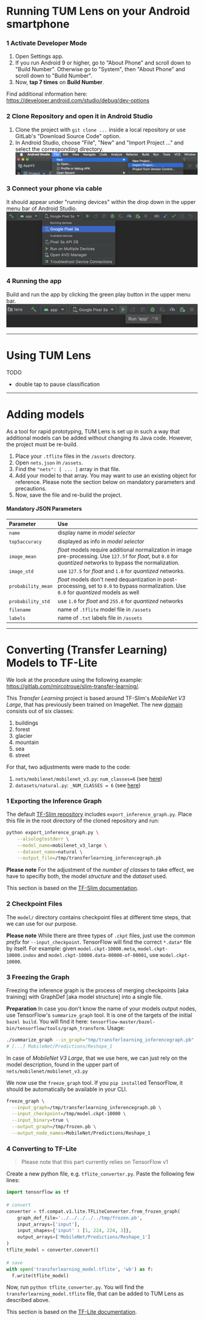 # Running TUM Lens on your Android smartphone

### 1 Activate Developer Mode
1. Open Settings app.
2. If you run Android 9 or higher, go to "About Phone" and scroll down to "Build Number". Otherwise go to "System", then "About Phone" and scroll down to "Build Number".
3. Now, **tap 7 times** on **Build Number**.

Find additional information here: https://developer.android.com/studio/debug/dev-options

### 2 Clone Repository and open it in Android Studio
1. Clone the project with `git clone ...` inside a local repository or use GitLab's "Download Source Code" option.
2. In Android Studio, choose "File", "New" and "Import Project ..." and select the corresponding directory.
![](./img/screenshot1.png)

### 3 Connect your phone via cable
It should appear under "running devices" within the drop down in the upper menu bar of Android Studio.
![](./img/screenshot2.png)


### 4 Running the app
Build and run the app by clicking the green play button in the upper menu bar.
![](./img/screenshot3.png)

---

# Using TUM Lens
TODO
- double tap to pause classification 

---

# Adding models
As a tool for rapid prototyping, TUM Lens is set up in such a way that additional models can be added without changing its Java code. However, the project must be re-build. 

1. Place your `.tflite` files in the `/assets` directory.
2. Open `nets.json` in `/assets`.
3. Find the `"nets": [ ... ]` array in that file.
4. Add your model to that array. You may want to use an existing object for reference. Please note the section below on mandatory parameters and precautions.
5. Now, save the file and re-build the project.


#### Mandatory JSON Parameters
| Parameter          | Use                                                             |
| :-------------     | :-------------------------------------------------------------- |
|  `name`            | display name in *model selector*                                |
|  `top5accuracy`    | displayed as info in *model selector*                           |
|  `image_mean`      | *float* models require additional normalization in image pre-processing. Use `127.5f` for *float*, but `0.0` for *quantized* networks to bypass the normalization.|
|  `image_std`       | use `127.5` for *float* and `1.0` for *quantized* networks.     |
|  `probability_mean`| *float* models don't need dequantization in post-processing, set to `0.0` to bypass normalization. Use `0.0` for *quantized* models as well|
|  `probability_std` | use `1.0` for *float* and `255.0` for *quantized* networks      |
|  `filename`        | name of `.tflite` model file in `/assets`                       |
|  `labels`          | name of `.txt` labels file in `/assets`                         |

---

# Converting (Transfer Learning) Models to TF-Lite

We look at the procedure using the following example: https://gitlab.com/mircotroue/slim-transfer-learning/. 

This *Transfer Learning* project is based around TF-Slim's *MobileNet V3 Large*, that has previously been trained on ImageNet. The new [domain](https://www.kaggle.com/puneet6060/intel-image-classification) consists out of six classes: 
1. buildings
2. forest
3. glacier
4. mountain
5. sea
6. street

For that, two adjustments were made to the code:
1. `nets/mobilenet/mobilenet_v3.py`: `num_classes=6` (see [here](https://gitlab.com/mircotroue/slim-transfer-learning/-/blob/master/nets/mobilenet/mobilenet_v3.py#L617))
2. `datasets/natural.py`: `_NUM_CLASSES = 6` (see [here](https://gitlab.com/mircotroue/slim-transfer-learning/-/blob/master/datasets/natural.py#L35))

### 1 Exporting the Inference Graph

The default [TF-Slim repository](https://github.com/tensorflow/models/tree/master/research/slim) includes `export_inference_graph.py`. Place this file in the root directory of the cloned repository and run:

```bash
python export_inference_graph.py \
	--alsologtostderr \
	--model_name=mobilenet_v3_large \
	--dataset_name=natural \
	--output_file=/tmp/transferlearning_inferencegraph.pb
```

**Please note**
For the adjustment of the *number of classes* to take effect, we have to specifiy both, the model *structure* and the *dataset* used.

This section is based on the [TF-Slim documentation](https://github.com/tensorflow/models/tree/master/research/slim#exporting-the-inference-graph).

### 2 Checkpoint Files
The `model/` directory contains checkpoint files at different time steps, that we can use for our purpose.

**Please note**
While there are three types of `.ckpt` files, just use the common *prefix* for `--input_checkpoint`. TensorFlow will find the correct `*.data*` file by itself.
For example: given `model.ckpt-10000.meta`, `model.ckpt-10000.index` and `model.ckpt-10000.data-00000-of-00001`, use `model.ckpt-10000`.

### 3 Freezing the Graph
Freezing the inference graph is the process of merging checkpoints [aka training] with GraphDef [aka model structure] into a single file.

**Preparation**
In case you don't know the name of your models output nodes, use TensorFlow's `summarize_graph` tool. It is one of the targets of the initial `bazel build`. 
You will find it here: `tensorflow-master/bazel-bin/tensorflow/tools/graph_transform`. Usage:
```bash
./summarize_graph --in_graph="tmp/transferlearning_inferencegraph.pb"
# [...] MobileNet/Predictions/Reshape_1
```

In case of *MobileNet V3 Large*, that we use here, we can just rely on the model description, found in the upper part of `nets/mobilenet/mobilenet_v3.py`

We now use the `freeze_graph` tool. If you `pip install`ed TensorFlow, it should be automatically be available in your CLI.

```bash
freeze_graph \
  --input_graph=/tmp/transferlearning_inferencegraph.pb \
  --input_checkpoint=/tmp/model.ckpt-10000 \
  --input_binary=true \
  --output_graph=/tmp/frozen.pb \
  --output_node_names=MobileNet/Predictions/Reshape_1
```

### 4 Converting to TF-Lite
> Please note that this part currently relies on TensorFlow v1

Create a new python file, e.g. `tflite_converter.py`. Paste the following few lines:

```python
import tensorflow as tf

# convert
converter = tf.compat.v1.lite.TFLiteConverter.from_frozen_graph(
    graph_def_file='../../../../../tmp/frozen.pb',
    input_arrays=['input'],
    input_shapes={'input' : [1, 224, 224, 3]},
    output_arrays=['MobileNet/Predictions/Reshape_1']
)
tflite_model = converter.convert()

# save
with open('transferlearning_model.tflite', 'wb') as f:
  f.write(tflite_model)
```

Now, run `python tflite_converter.py`. You will find the `transferlearning_model.tflite` file, that can be added to TUM Lens as described above.

This section is based on the [TF-Lite documentation](https://github.com/tensorflow/tensorflow/blob/master/tensorflow/lite/g3doc/r1/convert/python_api.md).

